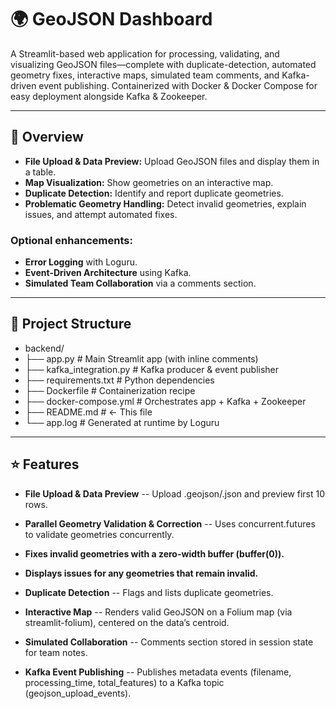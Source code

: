 # 🌍 GeoJSON Dashboard

A Streamlit-based web application for processing, validating, and visualizing GeoJSON files—complete with duplicate-detection, automated geometry fixes, interactive maps, simulated team comments, and Kafka-driven event publishing. Containerized with Docker & Docker Compose for easy deployment alongside Kafka & Zookeeper.

---

## 🚀 Overview

- **File Upload & Data Preview:** Upload GeoJSON files and display them in a table.
- **Map Visualization:** Show geometries on an interactive map.
- **Duplicate Detection:** Identify and report duplicate geometries.
- **Problematic Geometry Handling:** Detect invalid geometries, explain issues, and attempt automated fixes.

### Optional enhancements:
- **Error Logging** with Loguru.
- **Event-Driven Architecture** using Kafka.
- **Simulated Team Collaboration** via a comments section.

---

## 📂 Project Structure


- backend/
- ├── app.py                  # Main Streamlit app (with inline comments)
- ├── kafka_integration.py    # Kafka producer & event publisher
- ├── requirements.txt        # Python dependencies
- ├── Dockerfile              # Containerization recipe
- ├── docker-compose.yml      # Orchestrates app + Kafka + Zookeeper
- ├── README.md               # ← This file
- └── app.log                 # Generated at runtime by Loguru

---

## ⭐ Features

- **File Upload & Data Preview**
-- Upload .geojson/.json and preview first 10 rows.

- **Parallel Geometry Validation & Correction**
-- Uses concurrent.futures to validate geometries concurrently.

- **Fixes invalid geometries with a zero-width buffer (buffer(0)).**
- **Displays issues for any geometries that remain invalid.**

- **Duplicate Detection**
-- Flags and lists duplicate geometries.

- **Interactive Map**
-- Renders valid GeoJSON on a Folium map (via streamlit-folium), centered on the data’s centroid.

- **Simulated Collaboration**
-- Comments section stored in session state for team notes.

- **Kafka Event Publishing**
-- Publishes metadata events (filename, processing_time, total_features) to a Kafka topic (geojson_upload_events).
